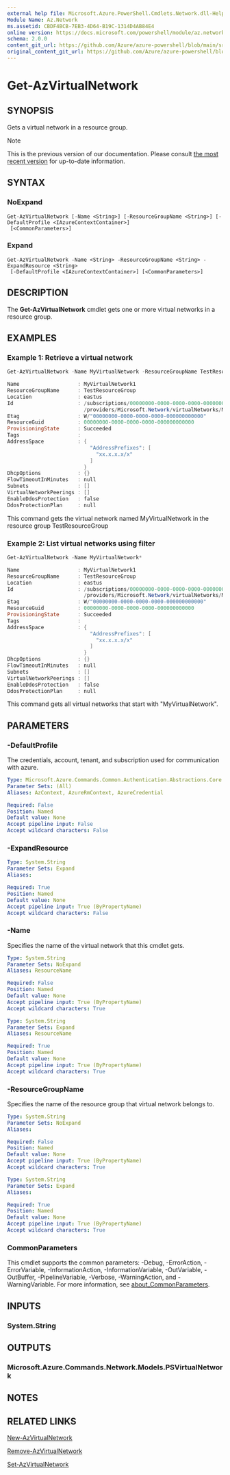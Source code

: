 ```yaml
---
external help file: Microsoft.Azure.PowerShell.Cmdlets.Network.dll-Help.xml
Module Name: Az.Network
ms.assetid: CBDF4BCB-7EB3-4D64-B19C-1314D4AB84E4
online version: https://docs.microsoft.com/powershell/module/az.network/get-azvirtualnetwork
schema: 2.0.0
content_git_url: https://github.com/Azure/azure-powershell/blob/main/src/Network/Network/help/Get-AzVirtualNetwork.md
original_content_git_url: https://github.com/Azure/azure-powershell/blob/main/src/Network/Network/help/Get-AzVirtualNetwork.md
---
```


# Get-AzVirtualNetwork

## SYNOPSIS
Gets a virtual network in a resource group.

> [!NOTE]
>This is the previous version of our documentation. Please consult [the most recent version](/powershell/module/az.network/get-azvirtualnetwork) for up-to-date information.

## SYNTAX

### NoExpand
```
Get-AzVirtualNetwork [-Name <String>] [-ResourceGroupName <String>] [-DefaultProfile <IAzureContextContainer>]
 [<CommonParameters>]
```

### Expand
```
Get-AzVirtualNetwork -Name <String> -ResourceGroupName <String> -ExpandResource <String>
 [-DefaultProfile <IAzureContextContainer>] [<CommonParameters>]
```

## DESCRIPTION
The **Get-AzVirtualNetwork** cmdlet gets one or more virtual networks in a resource group.

## EXAMPLES

### Example 1: Retrieve a virtual network
```powershell
Get-AzVirtualNetwork -Name MyVirtualNetwork -ResourceGroupName TestResourceGroup

Name                   : MyVirtualNetwork1
ResourceGroupName      : TestResourceGroup
Location               : eastus
Id                     : /subscriptions/00000000-0000-0000-0000-000000000000/resourceGroups/TestResourceGroup
                         /providers/Microsoft.Network/virtualNetworks/MyVirtualNetwork1
Etag                   : W/"00000000-0000-0000-0000-000000000000"
ResourceGuid           : 00000000-0000-0000-0000-000000000000
ProvisioningState      : Succeeded
Tags                   :
AddressSpace           : {
                           "AddressPrefixes": [
                             "xx.x.x.x/x"
                           ]
                         }
DhcpOptions            : {}
FlowTimeoutInMinutes   : null
Subnets                : []
VirtualNetworkPeerings : []
EnableDdosProtection   : false
DdosProtectionPlan     : null
```

This command gets the virtual network named MyVirtualNetwork in the resource group TestResourceGroup

### Example 2: List virtual networks using filter
```powershell
Get-AzVirtualNetwork -Name MyVirtualNetwork*

Name                   : MyVirtualNetwork1
ResourceGroupName      : TestResourceGroup
Location               : eastus
Id                     : /subscriptions/00000000-0000-0000-0000-000000000000/resourceGroups/TestResourceGroup
                         /providers/Microsoft.Network/virtualNetworks/MyVirtualNetwork1
Etag                   : W/"00000000-0000-0000-0000-000000000000"
ResourceGuid           : 00000000-0000-0000-0000-000000000000
ProvisioningState      : Succeeded
Tags                   :
AddressSpace           : {
                           "AddressPrefixes": [
                             "xx.x.x.x/x"
                           ]
                         }
DhcpOptions            : {}
FlowTimeoutInMinutes   : null
Subnets                : []
VirtualNetworkPeerings : []
EnableDdosProtection   : false
DdosProtectionPlan     : null
```

This command gets all virtual networks that start with "MyVirtualNetwork".

## PARAMETERS

### -DefaultProfile
The credentials, account, tenant, and subscription used for communication with azure.

```yaml
Type: Microsoft.Azure.Commands.Common.Authentication.Abstractions.Core.IAzureContextContainer
Parameter Sets: (All)
Aliases: AzContext, AzureRmContext, AzureCredential

Required: False
Position: Named
Default value: None
Accept pipeline input: False
Accept wildcard characters: False
```

### -ExpandResource
```yaml
Type: System.String
Parameter Sets: Expand
Aliases:

Required: True
Position: Named
Default value: None
Accept pipeline input: True (ByPropertyName)
Accept wildcard characters: False
```

### -Name
Specifies the name of the virtual network that this cmdlet gets.

```yaml
Type: System.String
Parameter Sets: NoExpand
Aliases: ResourceName

Required: False
Position: Named
Default value: None
Accept pipeline input: True (ByPropertyName)
Accept wildcard characters: True
```

```yaml
Type: System.String
Parameter Sets: Expand
Aliases: ResourceName

Required: True
Position: Named
Default value: None
Accept pipeline input: True (ByPropertyName)
Accept wildcard characters: True
```

### -ResourceGroupName
Specifies the name of the resource group that virtual network belongs to.

```yaml
Type: System.String
Parameter Sets: NoExpand
Aliases:

Required: False
Position: Named
Default value: None
Accept pipeline input: True (ByPropertyName)
Accept wildcard characters: True
```

```yaml
Type: System.String
Parameter Sets: Expand
Aliases:

Required: True
Position: Named
Default value: None
Accept pipeline input: True (ByPropertyName)
Accept wildcard characters: True
```

### CommonParameters
This cmdlet supports the common parameters: -Debug, -ErrorAction, -ErrorVariable, -InformationAction, -InformationVariable, -OutVariable, -OutBuffer, -PipelineVariable, -Verbose, -WarningAction, and -WarningVariable. For more information, see [about_CommonParameters](http://go.microsoft.com/fwlink/?LinkID=113216).

## INPUTS

### System.String

## OUTPUTS

### Microsoft.Azure.Commands.Network.Models.PSVirtualNetwork

## NOTES

## RELATED LINKS

[New-AzVirtualNetwork](./New-AzVirtualNetwork.md)

[Remove-AzVirtualNetwork](./Remove-AzVirtualNetwork.md)

[Set-AzVirtualNetwork](./Set-AzVirtualNetwork.md)


